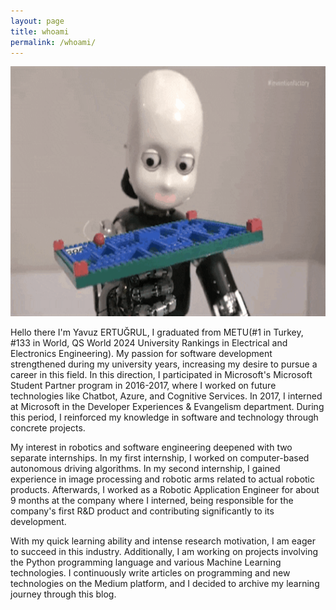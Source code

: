 ```yaml
---
layout: page
title: whoami
permalink: /whoami/
---
```


<img src= "\images\whoami\whoami_pagegiphy.gif" alt="Learning" width="820" height="400">

Hello there I'm Yavuz ERTUĞRUL, I graduated from METU(#1 in Turkey, #133 in World, QS World 2024 University Rankings in Electrical and Electronics Engineering). My passion for software development strengthened during my university years, increasing my desire to pursue a career in this field. In this direction, I participated in Microsoft's Microsoft Student Partner program in 2016-2017, where I worked on future technologies like Chatbot, Azure, and Cognitive Services. In 2017, I interned at Microsoft in the Developer Experiences & Evangelism department. During this period, I reinforced my knowledge in software and technology through concrete projects.

My interest in robotics and software engineering deepened with two separate internships. In my first internship, I worked on computer-based autonomous driving algorithms. In my second internship, I gained experience in image processing and robotic arms related to actual robotic products. Afterwards, I worked as a Robotic Application Engineer for about 9 months at the company where I interned, being responsible for the company's first R&D product and contributing significantly to its development.

With my quick learning ability and intense research motivation, I am eager to succeed in this industry. Additionally, I am working on projects involving the Python programming language and various Machine Learning technologies. I continuously write articles on programming and new technologies on the Medium platform, and I decided to archive my learning journey through this blog.